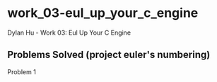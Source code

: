 # work_03-eul_up_your_c_engine
Dylan Hu - Work 03: Eul Up Your C Engine

## Problems Solved (project euler's numbering)
Problem 1
